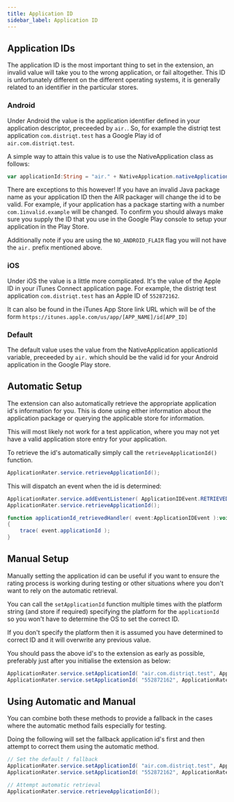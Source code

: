 ```yaml
---
title: Application ID
sidebar_label: Application ID
---
```



## Application IDs

The application ID is the most important thing to set in the extension, an invalid value will take you to the wrong application, or fail altogether. This ID is unfortunately different on the different operating systems, it is generally related to an identifier in the particular stores. 


### Android

Under Android the value is the application identifier defined in your application descriptor, preceeded by `air.`. So, for example the distriqt 
test application `com.distriqt.test` has a Google Play id of `air.com.distriqt.test`. 

A simple way to attain this value is to use the NativeApplication class as follows: 

```actionscript
var applicationId:String = "air." + NativeApplication.nativeApplication.applicationId;
```

There are exceptions to this however! If you have an invalid Java package name as your application ID then the AIR packager will change the id to be valid. For example, if 
your application has a package starting with a number `com.1invalid.example` will be changed. To confirm you should always make sure you supply the ID that you use in 
the Google Play console to setup your application in the Play Store.

Additionally note if you are using the `NO_ANDROID_FLAIR` flag you will not have the `air.` prefix mentioned above.


### iOS

Under iOS the value is a little more complicated. It's the value of the Apple ID in your iTunes Connect application page. For example, the distriqt test application `com.distriqt.test`
has an Apple ID of `552872162`. 

It can also be found in the iTunes App Store link URL which will be of the form 
`https://itunes.apple.com/us/app/[APP_NAME]/id[APP_ID]`


### Default

The default value uses the value from the NativeApplication applicationId variable, preceeded by `air.` which should be the valid id for your Android application in the Google Play store.





## Automatic Setup 

The extension can also automatically retrieve the appropriate application id's information for you. This is done using either information about the application package or querying the applicable store for information.

This will most likely not work for a test application, where you may not yet have a valid application store entry for your application.

To retrieve the id's automatically simply call the `retrieveApplicationId()` function.

```actionscript
ApplicationRater.service.retrieveApplicationId();
```

This will dispatch an event when the id is determined:

```actionscript
ApplicationRater.service.addEventListener( ApplicationIDEvent.RETRIEVED, applicationId_retrievedHandler );
ApplicationRater.service.retrieveApplicationId();

function applicationId_retrievedHandler( event:ApplicationIDEvent ):void 
{
    trace( event.applicationId );
}
```


## Manual Setup

Manually setting the application id can be useful if you want to ensure the rating process is working during testing or other situations where you don't want to rely on the automatic retrieval. 

You can call the `setApplicationId` function multiple times with the platform string (and store if required) specifying the platform for the `applicationId` so you won't have to determine 
the OS to set the correct ID. 

If you don't specify the platform then it is assumed you have determined to correct ID and it will overwrite any previous value.


You should pass the above id's to the extension as early as possible, preferably just after you 
initialise the extension as below:

```actionscript
ApplicationRater.service.setApplicationId( "air.com.distriqt.test", ApplicationRater.IMPLEMENTATION_ANDROID );
ApplicationRater.service.setApplicationId( "552872162", ApplicationRater.IMPLEMENTATION_IOS );
```





## Using Automatic and Manual 

You can combine both these methods to provide a fallback in the cases where the automatic method fails especially for testing.

Doing the following will set the fallback application id's first and then attempt to correct them using the automatic method.

```actionscript
// Set the default / fallback
ApplicationRater.service.setApplicationId( "air.com.distriqt.test", ApplicationRater.IMPLEMENTATION_ANDROID );
ApplicationRater.service.setApplicationId( "552872162", ApplicationRater.IMPLEMENTATION_IOS );

// Attempt automatic retrieval
ApplicationRater.service.retrieveApplicationId();
```










